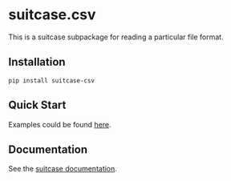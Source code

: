 # suitcase.csv

This is a suitcase subpackage for reading a particular file format.

## Installation

```
pip install suitcase-csv
```

## Quick Start

Examples could be found [here](http://nsls-ii.github.io/suitcase/usage.html#).

## Documentation

See the [suitcase documentation](https://nsls-ii.github.io/suitcase).
